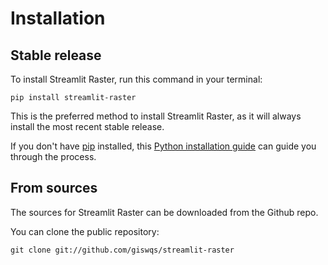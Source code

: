 # Installation

## Stable release

To install Streamlit Raster, run this command in your terminal:

```
pip install streamlit-raster
```

This is the preferred method to install Streamlit Raster, as it will always install the most recent stable release.

If you don't have [pip](https://pip.pypa.io) installed, this [Python installation guide](http://docs.python-guide.org/en/latest/starting/installation/) can guide you through the process.

## From sources

The sources for Streamlit Raster can be downloaded from the Github repo.

You can clone the public repository:

```
git clone git://github.com/giswqs/streamlit-raster
```
